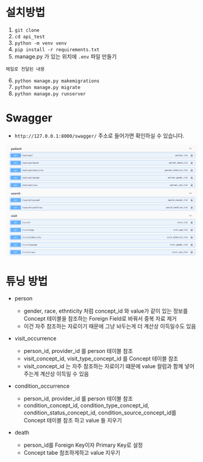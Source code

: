 # 설치방법

1. `git clone`
2. `cd api_test`
3. `python -m venv venv`
4. `pip install -r requirements.txt`
5. manage.py 가 있는 위치에 `.env` 파일 만들기

```
메일로 전달된 내용 
```

6. `python manage.py makemigrations`
7. `python manage.py migrate`
8. `python manage.py runserver`



# Swagger

- `http://127.0.0.1:8000/swagger/` 주소로 들어가면 확인하실 수 있습니다.

![image-20210705002124724](README.assets/image-20210705002124724.png)



# 튜닝 방법

- person

  - gender, race, ethnticity 처럼 concept_id 와 value가 같이 있는 정보를 Concept 테이블을 참조하는 Foreign Field로 바꿔서 중복 자료 제거
  - 이건 자주 참조하는 자료이기 때문에 그냥 놔두는게 더 계산상 이득일수도 있음

- visit_occurrence

  - person_id, provider_id 를 person 테이블 참조
  - visit_concept_id, visit_type_concept_id 를 Concept 테이블 참조
  - visit_concept_id 는 자주 참조하는 자료이기 떄문에 value 컬럼과 함께 넣어주는게 계산상 이득일 수 있음

- condition_occurrence

  - person_id, provider_id 를 person 테이블 참조
  - condition_concept_id, condition_type_concept_id, condition_status_concept_id, condition_source_concept_id를 Concept 테이블 참조 하고 value 들 지우기

- death

  - person_id를 Foreign Key이자 Primary Key로 설정
  - Concept tabe 참조하게하고 value 지우기

  

